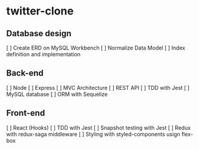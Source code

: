 # twitter-clone

## Database design
[ ] Create ERD on MySQL Workbench
[ ] Normalize Data Model
[ ] Index definition and implementation

## Back-end
[ ] Node
[ ] Express
[ ] MVC Architecture
[ ] REST API
[ ] TDD with Jest
[ ] MySQL database
[ ] ORM with Sequelize

## Front-end
[ ] React (Hooks)
[ ] TDD with Jest
[ ] Snapshot testing with Jest
[ ] Redux with redux-saga middleware
[ ] Styling with styled-components usign flex-box

